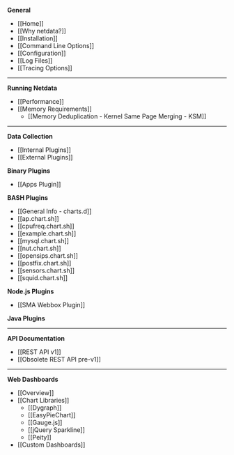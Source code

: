 **General**
* [[Home]]
* [[Why netdata?]]
* [[Installation]]
* [[Command Line Options]]
* [[Configuration]]
* [[Log Files]]
* [[Tracing Options]]

---

**Running Netdata**
* [[Performance]]
* [[Memory Requirements]]
    - [[Memory Deduplication - Kernel Same Page Merging - KSM]]

---

**Data Collection**
* [[Internal Plugins]]
* [[External Plugins]]

**Binary Plugins**
* [[Apps Plugin]]

**BASH Plugins**
* [[General Info - charts.d]]
* [[ap.chart.sh]]
* [[cpufreq.chart.sh]]
* [[example.chart.sh]]
* [[mysql.chart.sh]]
* [[nut.chart.sh]]
* [[opensips.chart.sh]]
* [[postfix.chart.sh]]
* [[sensors.chart.sh]]
* [[squid.chart.sh]]

**Node.js Plugins**
* [[SMA Webbox Plugin]]

**Java Plugins**

---

**API Documentation**
* [[REST API v1]]
* [[Obsolete REST API pre-v1]]

---

**Web Dashboards**
* [[Overview]]
* [[Chart Libraries]]
    - [[Dygraph]]
    - [[EasyPieChart]]
    - [[Gauge.js]]
    - [[jQuery Sparkline]]
    - [[Peity]]
* [[Custom Dashboards]]
